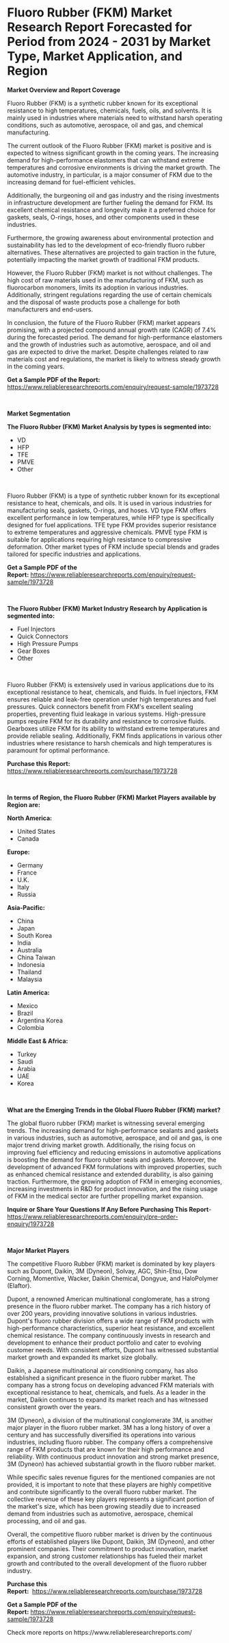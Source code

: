 <p><h1>Fluoro Rubber (FKM) Market Research Report Forecasted for Period from 2024 -  2031 by Market Type, Market Application, and Region</h1></p><p><strong>Market Overview and Report Coverage</strong></p>
<p><p>Fluoro Rubber (FKM) is a synthetic rubber known for its exceptional resistance to high temperatures, chemicals, fuels, oils, and solvents. It is mainly used in industries where materials need to withstand harsh operating conditions, such as automotive, aerospace, oil and gas, and chemical manufacturing.</p><p>The current outlook of the Fluoro Rubber (FKM) market is positive and is expected to witness significant growth in the coming years. The increasing demand for high-performance elastomers that can withstand extreme temperatures and corrosive environments is driving the market growth. The automotive industry, in particular, is a major consumer of FKM due to the increasing demand for fuel-efficient vehicles.</p><p>Additionally, the burgeoning oil and gas industry and the rising investments in infrastructure development are further fueling the demand for FKM. Its excellent chemical resistance and longevity make it a preferred choice for gaskets, seals, O-rings, hoses, and other components used in these industries.</p><p>Furthermore, the growing awareness about environmental protection and sustainability has led to the development of eco-friendly fluoro rubber alternatives. These alternatives are projected to gain traction in the future, potentially impacting the market growth of traditional FKM products.</p><p>However, the Fluoro Rubber (FKM) market is not without challenges. The high cost of raw materials used in the manufacturing of FKM, such as fluorocarbon monomers, limits its adoption in various industries. Additionally, stringent regulations regarding the use of certain chemicals and the disposal of waste products pose a challenge for both manufacturers and end-users.</p><p>In conclusion, the future of the Fluoro Rubber (FKM) market appears promising, with a projected compound annual growth rate (CAGR) of 7.4% during the forecasted period. The demand for high-performance elastomers and the growth of industries such as automotive, aerospace, and oil and gas are expected to drive the market. Despite challenges related to raw materials cost and regulations, the market is likely to witness steady growth in the coming years.</p></p>
<p><strong>Get a Sample PDF of the Report:</strong> <a href="https://www.reliableresearchreports.com/enquiry/request-sample/1973728">https://www.reliableresearchreports.com/enquiry/request-sample/1973728</a></p>
<p>&nbsp;</p>
<p><strong>Market Segmentation</strong></p>
<p><strong>The Fluoro Rubber (FKM) Market Analysis by types is segmented into:</strong></p>
<p><ul><li>VD</li><li>HFP</li><li>TFE</li><li>PMVE</li><li>Other</li></ul></p>
<p>&nbsp;</p>
<p><p>Fluoro Rubber (FKM) is a type of synthetic rubber known for its exceptional resistance to heat, chemicals, and oils. It is used in various industries for manufacturing seals, gaskets, O-rings, and hoses. VD type FKM offers excellent performance in low temperatures, while HFP type is specifically designed for fuel applications. TFE type FKM provides superior resistance to extreme temperatures and aggressive chemicals. PMVE type FKM is suitable for applications requiring high resistance to compressive deformation. Other market types of FKM include special blends and grades tailored for specific industries and applications.</p></p>
<p><strong>Get a Sample PDF of the Report:</strong>&nbsp;<a href="https://www.reliableresearchreports.com/enquiry/request-sample/1973728">https://www.reliableresearchreports.com/enquiry/request-sample/1973728</a></p>
<p>&nbsp;</p>
<p><strong>The Fluoro Rubber (FKM) Market Industry Research by Application is segmented into:</strong></p>
<p><ul><li>Fuel Injectors</li><li>Quick Connectors</li><li>High Pressure Pumps</li><li>Gear Boxes</li><li>Other</li></ul></p>
<p>&nbsp;</p>
<p><p>Fluoro Rubber (FKM) is extensively used in various applications due to its exceptional resistance to heat, chemicals, and fluids. In fuel injectors, FKM ensures reliable and leak-free operation under high temperatures and fuel pressures. Quick connectors benefit from FKM's excellent sealing properties, preventing fluid leakage in various systems. High-pressure pumps require FKM for its durability and resistance to corrosive fluids. Gearboxes utilize FKM for its ability to withstand extreme temperatures and provide reliable sealing. Additionally, FKM finds applications in various other industries where resistance to harsh chemicals and high temperatures is paramount for optimal performance.</p></p>
<p><strong>Purchase this Report:</strong>&nbsp; <a href="https://www.reliableresearchreports.com/purchase/1973728">https://www.reliableresearchreports.com/purchase/1973728</a></p>
<p>&nbsp;</p>
<p><strong>In terms of Region, the Fluoro Rubber (FKM) Market Players available by Region are:</strong></p>
<p>
    <p> <strong> North America: </strong>
        <ul>
            <li>United States</li>
            <li>Canada</li>
        </ul>
        </p> 
    <p> <strong> Europe: </strong>
        <ul>
            <li>Germany</li>
            <li>France</li>
            <li>U.K.</li>
            <li>Italy</li>
            <li>Russia</li>
        </ul>
        </p> 
    <p> <strong> Asia-Pacific: </strong>
        <ul>
            <li>China</li>
            <li>Japan</li>
            <li>South Korea</li>
            <li>India</li>
            <li>Australia</li>
            <li>China Taiwan</li>
            <li>Indonesia</li>
            <li>Thailand</li>
            <li>Malaysia</li>
        </ul>
        </p> 
    <p> <strong> Latin America: </strong>
        <ul>
            <li>Mexico</li>
            <li>Brazil</li>
            <li>Argentina Korea</li>
            <li>Colombia</li>
        </ul>
        </p> 
    <p> <strong> Middle East & Africa: </strong>
        <ul>
            <li>Turkey</li>
            <li>Saudi</li>
            <li>Arabia</li>
            <li>UAE</li>
            <li>Korea</li>
        </ul>
    </p>
    </p>
<p>&nbsp;</p>
<p><strong>What are the Emerging Trends in the Global Fluoro Rubber (FKM) market?</strong></p>
<p><p>The global fluoro rubber (FKM) market is witnessing several emerging trends. The increasing demand for high-performance sealants and gaskets in various industries, such as automotive, aerospace, and oil and gas, is one major trend driving market growth. Additionally, the rising focus on improving fuel efficiency and reducing emissions in automotive applications is boosting the demand for fluoro rubber seals and gaskets. Moreover, the development of advanced FKM formulations with improved properties, such as enhanced chemical resistance and extended durability, is also gaining traction. Furthermore, the growing adoption of FKM in emerging economies, increasing investments in R&D for product innovation, and the rising usage of FKM in the medical sector are further propelling market expansion.</p></p>
<p><strong>Inquire or Share Your Questions If Any Before Purchasing This Report</strong>- <a href="https://www.reliableresearchreports.com/enquiry/pre-order-enquiry/1973728">https://www.reliableresearchreports.com/enquiry/pre-order-enquiry/1973728</a></p>
<p>&nbsp;</p>
<p><strong>Major Market Players</strong></p>
<p><p>The competitive Fluoro Rubber (FKM) market is dominated by key players such as Dupont, Daikin, 3M (Dyneon), Solvay, AGC, Shin-Etsu, Dow Corning, Momentive, Wacker, Daikin Chemical, Dongyue, and HaloPolymer (Elaftor).</p><p>Dupont, a renowned American multinational conglomerate, has a strong presence in the fluoro rubber market. The company has a rich history of over 200 years, providing innovative solutions in various industries. Dupont's fluoro rubber division offers a wide range of FKM products with high-performance characteristics, superior heat resistance, and excellent chemical resistance. The company continuously invests in research and development to enhance their product portfolio and cater to evolving customer needs. With consistent efforts, Dupont has witnessed substantial market growth and expanded its market size globally.</p><p>Daikin, a Japanese multinational air conditioning company, has also established a significant presence in the fluoro rubber market. The company has a strong focus on developing advanced FKM materials with exceptional resistance to heat, chemicals, and fuels. As a leader in the market, Daikin continues to expand its market reach and has witnessed consistent growth over the years.</p><p>3M (Dyneon), a division of the multinational conglomerate 3M, is another major player in the fluoro rubber market. 3M has a long history of over a century and has successfully diversified its operations into various industries, including fluoro rubber. The company offers a comprehensive range of FKM products that are known for their high performance and reliability. With continuous product innovation and strong market presence, 3M (Dyneon) has achieved substantial growth in the fluoro rubber market.</p><p>While specific sales revenue figures for the mentioned companies are not provided, it is important to note that these players are highly competitive and contribute significantly to the overall fluoro rubber market. The collective revenue of these key players represents a significant portion of the market's size, which has been growing steadily due to increased demand from industries such as automotive, aerospace, chemical processing, and oil and gas.</p><p>Overall, the competitive fluoro rubber market is driven by the continuous efforts of established players like Dupont, Daikin, 3M (Dyneon), and other prominent companies. Their commitment to product innovation, market expansion, and strong customer relationships has fueled their market growth and contributed to the overall development of the fluoro rubber industry.</p></p>
<p><strong>Purchase this Report:</strong>&nbsp;&nbsp;<a href="https://www.reliableresearchreports.com/purchase/1973728">https://www.reliableresearchreports.com/purchase/1973728</a></p>
<p></p>
<p><strong>Get a Sample PDF of the Report:</strong>&nbsp;<a href="https://www.reliableresearchreports.com/enquiry/request-sample/1973728">https://www.reliableresearchreports.com/enquiry/request-sample/1973728</a></p>
<p>Check more reports on https://www.reliableresearchreports.com/</p>